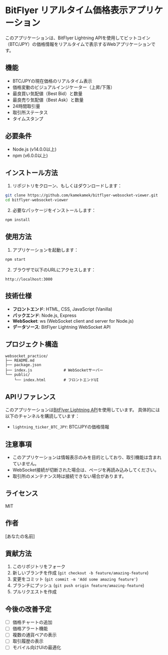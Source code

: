 # BitFlyer リアルタイム価格表示アプリケーション

このアプリケーションは、BitFlyer Lightning APIを使用してビットコイン（BTC/JPY）の価格情報をリアルタイムで表示するWebアプリケーションです。

## 機能

- BTC/JPYの現在価格のリアルタイム表示
- 価格変動のビジュアルインジケーター（上昇/下落）
- 最良買い気配値（Best Bid）と数量
- 最良売り気配値（Best Ask）と数量
- 24時間取引量
- 取引所ステータス
- タイムスタンプ

## 必要条件

- Node.js (v14.0.0以上)
- npm (v6.0.0以上)

## インストール方法

1. リポジトリをクローン、もしくはダウンロードします：

```bash
git clone https://github.com/kamekamek/bitflyer-websocket-viewer.git
cd bitflyer-websocket-viewer
```

2. 必要なパッケージをインストールします：

```bash
npm install
```

## 使用方法

1. アプリケーションを起動します：

```bash
npm start
```

2. ブラウザで以下のURLにアクセスします：

```
http://localhost:3000
```

## 技術仕様

- **フロントエンド**: HTML, CSS, JavaScript (Vanilla)
- **バックエンド**: Node.js, Express
- **WebSocket**: ws (WebSocket client and server for Node.js)
- **データソース**: BitFlyer Lightning WebSocket API

## プロジェクト構造

```
websocket_practice/
├── README.md
├── package.json
├── index.js              # WebSocketサーバー
└── public/
    └── index.html        # フロントエンドUI
```

## APIリファレンス

このアプリケーションは[BitFlyer Lightning API](https://lightning.bitflyer.com/docs?lang=ja)を使用しています。
具体的には以下のチャンネルを購読しています：

- `lightning_ticker_BTC_JPY`: BTC/JPYの価格情報

## 注意事項

- このアプリケーションは情報表示のみを目的としており、取引機能は含まれていません。
- WebSocket接続が切断された場合は、ページを再読み込みしてください。
- 取引所のメンテナンス時は接続できない場合があります。

## ライセンス

MIT

## 作者

[あなたの名前]

## 貢献方法

1. このリポジトリをフォーク
2. 新しいブランチを作成 (`git checkout -b feature/amazing-feature`)
3. 変更をコミット (`git commit -m 'Add some amazing feature'`)
4. ブランチにプッシュ (`git push origin feature/amazing-feature`)
5. プルリクエストを作成

## 今後の改善予定

- [ ] 価格チャートの追加
- [ ] 価格アラート機能
- [ ] 複数の通貨ペアの表示
- [ ] 取引履歴の表示
- [ ] モバイル向けUIの最適化 